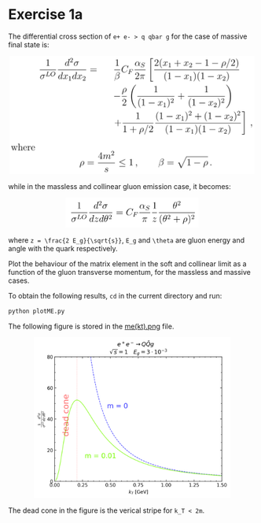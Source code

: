 # Exercise 1a

The differential cross section of `e+ e- > q qbar g` for the case of massive
final state is:

<div style="text-align:center"><img src="eqn_massive.png" alt="d sigma massive FS" width="500"/></div>

while in the massless and collinear gluon emission case, it becomes:

<div style="text-align:center"><img src="eqn_massless_collinear.png" alt="d sigma massless collinear FS" width="270"/></div>
<!--the massless image width is 54% the massive one)-->

where `z = \frac{2 E_g}{\sqrt{s}}`, `E_g` and `\theta` are gluon energy and
angle with the quark respectively.

Plot the behaviour of the matrix element in the soft and collinear limit as a
function of the gluon transverse momentum, for the massless and massive cases.

To obtain the following results, `cd` in the current directory and run:

```bash
python plotME.py
```

The following figure is stored in the [me(kt).png](me(kt).png) file.

<div style="text-align:center"><img src="me(kt).png" alt="ME(kt)" width="400"/></div>

The dead cone in the figure is the verical stripe for `k_T < 2m`.
